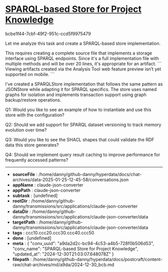 # [SPARQL-based Store for Project Knowledge](https://claude.ai/chat/a9da2d2c-bc94-4c53-a4b5-728f0b506d53)

bcbe1f44-7cbf-49f2-951c-ccd5f9975479

 Let me analyze this task and create a SPARQL-based store implementation.

<antThinking>
This requires creating a complete source file that implements a storage interface using SPARQL endpoints. Since it's a full implementation file with multiple methods and will be over 20 lines, it's appropriate for an artifact.
</antThinking>
```
Viewing artifacts created via the Analysis Tool web feature preview isn’t yet supported on mobile.
```



I've created a SPARQLStore implementation that follows the same pattern as JSONStore while adapting it for SPARQL specifics. The store uses named graphs for isolation and implements transaction support using graph backup/restore operations.

Q1: Would you like to see an example of how to instantiate and use this store with the configuration?

Q2: Should we add support for SPARQL dataset versioning to track memory evolution over time?

Q3: Would you like to see the SHACL shapes that could validate the RDF data this store generates?

Q4: Should we implement query result caching to improve performance for frequently accessed patterns?

---

* **sourceFile** : /home/danny/github-danny/hyperdata/docs/chat-archives/data-2025-01-25-12-45-58/conversations.json
* **appName** : claude-json-converter
* **appPath** : claude-json-converter
* **subtask** : [undefined]
* **rootDir** : /home/danny/github-danny/transmissions/src/applications/claude-json-converter
* **dataDir** : /home/danny/github-danny/transmissions/src/applications/claude-json-converter/data
* **targetPath** : /home/danny/github-danny/transmissions/src/applications/claude-json-converter/data
* **tags** : ccc10.ccc20.ccc30.ccc40.ccc50
* **done** : [undefined]
* **meta** : {
  "conv_uuid": "a9da2d2c-bc94-4c53-a4b5-728f0b506d53",
  "conv_name": "SPARQL-based Store for Project Knowledge",
  "updated_at": "2024-12-30T21:03:07.648078Z"
}
* **filepath** : /home/danny/github-danny/hyperdata/docs/postcraft/content-raw/chat-archives/md/a9da/2024-12-30_bcb.md